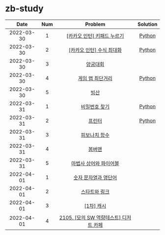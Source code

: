 # zb-study

|    Date    | Num | Problem | Solution |
| :--------: | :-: | :-----: | :------: |
| 2022-03-30 |  1  | [[카카오 인턴] 키패드 누르기](https://programmers.co.kr/learn/courses/30/lessons/67256) | [Python](./20220330_1.py) |
| 2022-03-30 |  2  | [[카카오 인턴] 수식 최대화](https://programmers.co.kr/learn/courses/30/lessons/67257) | [Python](./20220330_2.py) |
| 2022-03-30 |  3  | [양궁대회](https://programmers.co.kr/learn/courses/30/lessons/92342) |  |
| 2022-03-30 |  4  | [게임 맵 최단거리](https://programmers.co.kr/learn/courses/30/lessons/1844) | [Python](./20220330_4.py) |
| 2022-03-30 |  5  | [빙산](https://www.acmicpc.net/problem/2573) |  |
| 2022-03-31 |  1  | [비밀번호 찾기](https://www.acmicpc.net/problem/17219) | [Python](./20220331_1.py) |
| 2022-03-31 |  2  | [프린터](https://programmers.co.kr/learn/courses/30/lessons/42587) | [Python](./20220331_2.py) |
| 2022-03-31 |  3  | [피보나치 함수](https://www.acmicpc.net/problem/1003) |  |
| 2022-03-31 |  4  | [봄버맨](https://www.acmicpc.net/problem/16918) |  |
| 2022-03-31 |  5  | [마법사 상어와 파이어볼](https://www.acmicpc.net/problem/20056) |  |
| 2022-04-01 |  1  | [숫자 문자열과 영단어](https://programmers.co.kr/learn/courses/30/lessons/81301) |  |
| 2022-04-01 |  2  | [스타트와 링크](https://www.acmicpc.net/problem/14889) |  |
| 2022-04-01 |  3  | [[1차] 캐시](https://programmers.co.kr/learn/courses/30/lessons/17680) |  |
| 2022-04-01 |  4  | [2105. [모의 SW 역량테스트] 디저트 카페](https://swexpertacademy.com/main/code/problem/problemDetail.do?contestProbId=AV5VwAr6APYDFAWu) |  |
